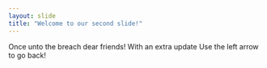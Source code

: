 ```yaml
---
layout: slide
title: "Welcome to our second slide!"
---
```

Once unto the breach dear friends!
With an extra update
Use the left arrow to go back!